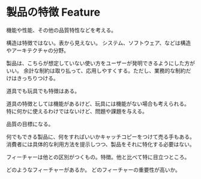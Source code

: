 # 製品の特徴 Feature

機能や性能、その他の品質特性などを考える。

構造は特徴ではない。表から見えない。
システム、ソフトウェア、などは構造やアーキテクチャの分野。

製品は、こちらが想定していない使い方をユーザーが発明できるようにした方がいい。
余計な制約は取り払って、応用しやすくする。ただし、業務的な制約だけはきっちりつける。

道具でも玩具でも特徴はある。

道具の特徴としては機能があるけど、玩具には機能がない場合も考えられる。
特に何かに使えるわけではないけど、問題や課題を与える。

品質の目標になる。

何でもできる製品に、何をすればいいかキャッチコピーをつけて売る手もある。消費者には具体的な利用方法を提示しつつ、製品をそれに特化する必要はない。

フィーチャーは他との区別がつくもの。特徴。他と比べて特に目立つところ。

どのようなフィーチャーがあるか。
どのフィーチャーの重要性が高いか。

